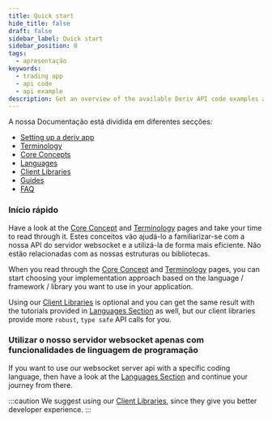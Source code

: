```yaml
---
title: Quick start
hide_title: false
draft: false
sidebar_label: Quick start
sidebar_position: 0
tags:
  - apresentação
keywords:
  - trading app
  - api code
  - api example
description: Get an overview of the available Deriv API code examples and languages, and how to use it to create your trading app.
---
```


A nossa Documentação está dividida em diferentes secções:

- [Setting up a deriv app](/docs/setting-up-a-deriv-application.md)
- [Terminology](category/terminology)
- [Core Concepts](category/core-concepts)
- [Languages](category/languages)
- [Client Libraries](category/client-libraries)
- [Guides](category/guides)
- [FAQ](category/faq)

### Início rápido

Have a look at the [Core Concept](category/core-concepts) and [Terminology](category/terminology) pages and take your time to read through it. Estes conceitos vão ajudá-lo a familiarizar-se com a nossa API do servidor websocket e a utilizá-la de forma mais eficiente. Não estão relacionadas com as nossas estruturas ou bibliotecas.

When you read through the [Core Concept](category/core-concepts) and [Terminology](category/terminology) pages, you can start choosing your implementation approach based on the language / framework / library you want to use in your application.

Using our [Client Libraries](category/client-libraries) is optional and you can get the same result with the tutorials provided in [Languages Section](category/languages) as well, but our client libraries provide more `robust`, `type safe` API calls for you.

### Utilizar o nosso servidor websocket apenas com funcionalidades de linguagem de programação

If you want to use our websocket server api with a specific coding language, then have a look at the [Languages Section](category/languages) and continue your journey from there.

:::caution
We suggest using our [Client Libraries](category/client-libraries), since they give you better developer experience.
:::
